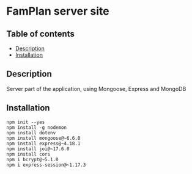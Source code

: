# FamPlan server site

## Table of contents
* [Description](#Description)
* [Installation](#Installation)

## Description
Server part of the application, using Mongoose, Express and MongoDB

## Installation
```
npm init --yes
npm install -g nodemon
npm install dotenv
npm install mongoose@~6.6.0
npm install express@~4.18.1
npm install joi@~17.6.0
npm install cors
npm i bcrypt@~5.1.0
npm i express-session@~1.17.3
```